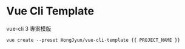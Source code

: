 # Vue Cli Template

vue-cli 3 專案模版

```script
vue create --preset HongJyun/vue-cli-template {{ PROJECT_NAME }}
```

